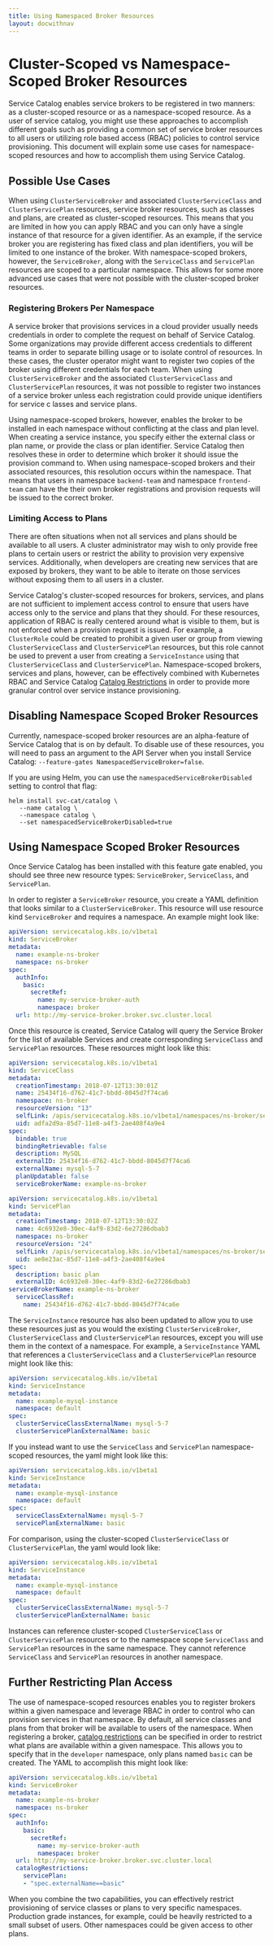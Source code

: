```yaml
---
title: Using Namespaced Broker Resources
layout: docwithnav
---
```


# Cluster-Scoped vs Namespace-Scoped Broker Resources

Service Catalog enables service brokers to be registered in two manners: as a 
cluster-scoped resource or as a namespace-scoped resource. As a user of service
 catalog, you might use these approaches to accomplish different goals such as 
 providing a common set of service broker resources to all users or utilizing 
 role based access (RBAC) policies to control service provisioning. This 
 document will explain some use cases for namespace-scoped resources and how to
  accomplish them using Service Catalog.

## Possible Use Cases

When using `ClusterServiceBroker` and associated `ClusterServiceClass` and 
`ClusterServicePlan` resources, service broker resources, such as classes and 
plans, are created as cluster-scoped resources. This means that you are limited
 in how you can apply RBAC and you can only have a single instance of that 
 resource for a given identifier. As an example, if the service broker you are 
 registering has fixed class and plan identifiers, you will be limited to one 
 instance of the broker. With namespace-scoped brokers, however, the 
 `ServiceBroker`, along with the `ServiceClass` and `ServicePlan` resources are
  scoped to a particular namespace. This allows for some more advanced use 
  cases that were not possible with the cluster-scoped broker resources. 

### Registering Brokers Per Namespace

A service broker that provisions services in a cloud provider usually needs 
credentials in order to complete the request on behalf of Service Catalog. 
Some organizations may provide different access credentials to different teams 
in order to separate billing usage or to isolate control of resources. In these 
cases, the cluster operator might want to register two copies of the broker 
using different credentials for each team. When using `ClusterServiceBroker` 
and the associated `ClusterServiceClass` and `ClusterServicePlan` resources, it
 was not possible to register two instances of a service broker unless each 
 registration could provide unique identifiers for service c lasses and service
  plans.

Using namespace-scoped brokers, however, enables the broker to be installed in
 each namespace without conflicting at the class and plan level. When creating
  a service instance, you specify either the external class or plan name, or 
  provide the class or plan identifier. Service Catalog then resolves these in 
  order to determine which broker it should issue the provision command to. 
  When using namespace-scoped brokers and their associated resources, this 
  resolution occurs within the namespace. That means that users in namespace 
  `backend-team` and namespace `frontend-team` can have the their own broker 
  registrations and provision requests will be issued to the correct broker.

### Limiting Access to Plans

There are often situations when not all services and plans should be available 
to all users. A cluster administrator may wish to only provide free plans to 
certain users or restrict the ability to provision very expensive services. 
Additionally, when developers are creating new services that are exposed by 
brokers, they want to be able to iterate on those services without exposing 
them to all users in a cluster.

Service Catalog's cluster-scoped resources for brokers, services, and plans are
 not sufficient to implement access control to ensure that users have access 
 only to the service and plans that they should. For these resources, 
 application of RBAC is really centered around what is visible to them, but is 
 not enforced when a provision request is issued. For example, a `ClusterRole` 
 could be created to prohibit a given user or group from viewing 
 `ClusterServiceClass` and `ClusterServicePlan` resources, but this role cannot
be used to prevent a user from creating a `ServiceInstance` using that 
`ClusterServiceClass` and `ClusterServicePlan`. Namespace-scoped brokers, 
services and plans, however, can be effectively combined with Kubernetes RBAC
and Service Catalog [Catalog Restrictions](catalog-restrictions.md) in order to provide more granular 
control over service instance provisioning.

## Disabling Namespace Scoped Broker Resources

Currently, namespace-scoped broker resources are an alpha-feature of Service 
Catalog that is on by default. To disable use of these resources, you will need 
to pass an argument to the API Server when you install Service Catalog:
 `--feature-gates NamespacedServiceBroker=false`.

If you are using Helm, you can use the `namespacedServiceBrokerDisabled` setting
 to control that flag:

```console
helm install svc-cat/catalog \
   --name catalog \
   --namespace catalog \
   --set namespacedServiceBrokerDisabled=true
```

## Using Namespace Scoped Broker Resources

Once Service Catalog has been installed with this feature gate enabled, you 
should see three new resource types: `ServiceBroker`, `ServiceClass`, 
and `ServicePlan`.

In order to register a `ServiceBroker` resource, you create a YAML definition 
that looks similar to a `ClusterServiceBroker`. This resource will use resource
 kind `ServiceBroker` and requires a namespace. An example might look like:

```yaml
apiVersion: servicecatalog.k8s.io/v1beta1
kind: ServiceBroker
metadata:
  name: example-ns-broker
  namespace: ns-broker
spec:
  authInfo:
    basic:
      secretRef:
        name: my-service-broker-auth
        namespace: broker
  url: http://my-service-broker.broker.svc.cluster.local
```

Once this resource is created, Service Catalog will query the Service Broker 
for the list of available Services and create corresponding `ServiceClass` 
and `ServicePlan` resources. These resources might look like this:

```yaml
apiVersion: servicecatalog.k8s.io/v1beta1
kind: ServiceClass
metadata:
  creationTimestamp: 2018-07-12T13:30:01Z
  name: 25434f16-d762-41c7-bbdd-8045d7f74ca6
  namespace: ns-broker
  resourceVersion: "13"
  selfLink: /apis/servicecatalog.k8s.io/v1beta1/namespaces/ns-broker/serviceclasses/25434f16-d762-41c7-bbdd-8045d7f74ca6
  uid: adfa2d9a-85d7-11e8-a4f3-2ae408f4a9e4
spec:
  bindable: true
  bindingRetrievable: false
  description: MySQL
  externalID: 25434f16-d762-41c7-bbdd-8045d7f74ca6
  externalName: mysql-5-7
  planUpdatable: false
  serviceBrokerName: example-ns-broker
```

```yaml
apiVersion: servicecatalog.k8s.io/v1beta1
kind: ServicePlan
metadata:
  creationTimestamp: 2018-07-12T13:30:02Z
  name: 4c6932e8-30ec-4af9-83d2-6e27286dbab3
  namespace: ns-broker
  resourceVersion: "24"
  selfLink: /apis/servicecatalog.k8s.io/v1beta1/namespaces/ns-broker/serviceplans/4c6932e8-30ec-4af9-83d2-6e27286dbab3
  uid: ae8e23ac-85d7-11e8-a4f3-2ae408f4a9e4
spec:
  description: basic plan
  externalID: 4c6932e8-30ec-4af9-83d2-6e27286dbab3
serviceBrokerName: example-ns-broker
  serviceClassRef:
    name: 25434f16-d762-41c7-bbdd-8045d7f74ca6e
```

The `ServiceInstance` resource has also been updated to allow you to use these 
resources just as you would the existing `ClusterServiceBroker`, 
`ClusterServiceClass` and `ClusterServicePlan` resources, except you will use 
them in the context of a namespace. For example, a `ServiceInstance` YAML that
 references a `ClusterServiceClass` and a `ClusterServicePlan` resource might 
 look like this:

```yaml
apiVersion: servicecatalog.k8s.io/v1beta1
kind: ServiceInstance
metadata:
  name: example-mysql-instance
  namespace: default
spec:
  clusterServiceClassExternalName: mysql-5-7
  clusterServicePlanExternalName: basic
```

If you instead want to use the `ServiceClass` and `ServicePlan`
 namespace-scoped resources, the yaml might look like this:

```yaml
apiVersion: servicecatalog.k8s.io/v1beta1
kind: ServiceInstance
metadata:
  name: example-mysql-instance
  namespace: default
spec:
  serviceClassExternalName: mysql-5-7
  servicePlanExternalName: basic
```

For comparison, using the cluster-scoped `ClusterServiceClass` or 
`ClusterServicePlan`, the yaml would look like:

```yaml
apiVersion: servicecatalog.k8s.io/v1beta1
kind: ServiceInstance
metadata:
  name: example-mysql-instance
  namespace: default
spec:
  clusterServiceClassExternalName: mysql-5-7
  clusterServicePlanExternalName: basic
```

Instances can reference cluster-scoped `ClusterServiceClass` or 
`ClusterServicePlan` resources or to the namespace scope `ServiceClass` and 
`ServicePlan` resources in the same namespace. They cannot reference 
`ServiceClass` and `ServicePlan` resources in another namespace.

## Further Restricting Plan Access

The use of namespace-scoped resources enables you to register brokers within a
 given namespace and leverage RBAC in order to control who can 
provision services in that namespace. By default, all service classes and plans 
from that broker will be available to users of the namespace. When registering 
a broker, [catalog restrictions](catalog-restrictions.md) can be specified in order to restrict what plans
 are available within a given namespace. This allows you to specify that in 
 the `developer` namespace, only plans named `basic` can be created. The YAML 
 to accomplish this might look like:

```yaml
apiVersion: servicecatalog.k8s.io/v1beta1
kind: ServiceBroker
metadata:
  name: example-ns-broker
  namespace: ns-broker
spec:
  authInfo:
    basic:
      secretRef:
        name: my-service-broker-auth
        namespace: broker
  url: http://my-service-broker.broker.svc.cluster.local
  catalogRestrictions:
    servicePlan:
    - "spec.externalName==basic"
```

When you combine the two capabilities, you can effectively restrict 
provisioning of service classes or plans to very specific namespaces. 
Production grade instances, for example, could be heavily restricted to a small
 subset of users. Other namespaces could be given access to other plans.
